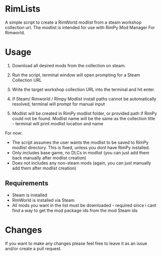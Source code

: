 # RimLists
A simple script to create a RimWorld modlist from a steam workshop collection url.
The modlist is intended for use with RimPy Mod Manager For Rimworld.

# Usage

1) Download all desired mods from the collection on steam.

2) Run the script, terminal window will open prompting for a Steam Collection URL

3) Write the target workshop collection URL into the terminal and hit enter.

4) If Steam/ Rimworld / Rimpy Modlist install paths cannot be automatically resolved, terminal will prompt for manual input

5) Modlist will be created in RimPy modlist folder, or provided path if RimPy could not be found. Modlist name will be the same as the collection title - terminal will print modlist location and name

For now:
- The script assumes the user wants the modlist to be saved to RimPy modlist directory. This is fixed, unless you dont have RimPy installed.
- Only includes base game, no DLCs in modlist (you can just add them back manually after modlist creation)
- Does not includes any non-steam mods (again, you can just manually add them after modlist creation)

## Requirements
- Steam is installed
- RimWorld is installed via Steam
- All mods you want in the list must be downloaded - required since i cant find a way to get the mod package ids from the mod Steam ids

# Changes

If you want to make any changes please feel free to leave it as an issue and/or create a pull request.
